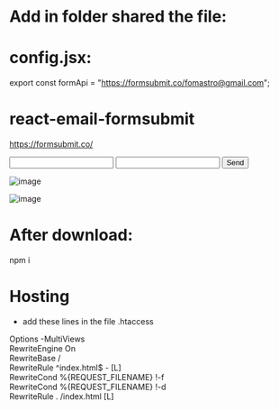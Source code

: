 # Add in folder shared the file: 
# config.jsx:

export const formApi = "https://formsubmit.co/fomastro@gmail.com";

# react-email-formsubmit
https://formsubmit.co/

<form action="https://formsubmit.co/your@email.com" method="POST">
     <input type="text" name="name" required>
     <input type="email" name="email" required>
     <button type="submit">Send</button>
</form>

![image](https://github.com/femastro/react-email-formsubmit/assets/38165979/8daee5bc-7a6a-4c12-ab40-43eb9aaf4187)

![image](https://github.com/femastro/react-email-formsubmit/assets/38165979/d3b10081-8275-421c-9072-a095de4d8b35)


# After download:
npm i

# Hosting
- add these lines in the file .htaccess

Options -MultiViews  
RewriteEngine On  
RewriteBase /  
RewriteRule ^index\.html$ - [L]  
RewriteCond %{REQUEST_FILENAME} !-f  
RewriteCond %{REQUEST_FILENAME} !-d  
RewriteRule . /index.html [L]  




